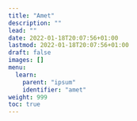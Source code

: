 ```yaml
---
title: "Amet"
description: ""
lead: ""
date: 2022-01-18T20:07:56+01:00
lastmod: 2022-01-18T20:07:56+01:00
draft: false
images: []
menu:
  learn:
    parent: "ipsum"
    identifier: "amet"
weight: 999
toc: true
---
```

